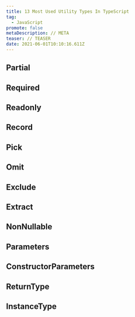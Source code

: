 ```yaml
---
title: 13 Most Used Utility Types In TypeScript
tag:
  - JavaScript
promote: false
metaDescription: // META
teaser: // TEASER
date: 2021-06-01T10:10:16.611Z
---
```

## Partial

## Required

## Readonly

## Record

## Pick

## Omit

## Exclude

## Extract

## NonNullable

## Parameters

## ConstructorParameters

## ReturnType

## InstanceType